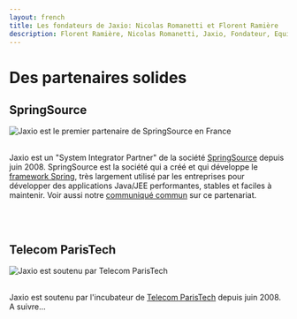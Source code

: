 ```yaml
---
layout: french
title: Les fondateurs de Jaxio: Nicolas Romanetti et Florent Ramière
description: Florent Ramière, Nicolas Romanetti, Jaxio, Fondateur, Equipe, Expert, Java, Experts Java 
---
```


<h1>Des partenaires solides</h1>
<h2>SpringSource</h2>
<img src="/img/partners_systems_integrator_springsource.png" alt="Jaxio est le premier partenaire de SpringSource en France"/>
<br/>
<br/>
<p>
    Jaxio est un "System Integrator Partner" de la société 
    <a target="_blank" href="http://www.springsource.com">SpringSource</a> depuis juin 2008.
    SpringSource est la société qui a créé et qui développe le 
    <a target="_blank" href="http://www.springframework.org">framework Spring</a>, 
    très largement utilisé par les entreprises pour développer des applications Java/JEE performantes, 
    stables et faciles à maintenir. Voir aussi notre 
    <a target="_blank" href="/news/jaxio-devient-le-premier-partenaire-de-springsource-en-france.html">communiqué commun</a> sur ce partenariat.
</p>
<br/>
<br/>

<h2>Telecom ParisTech</h2>
<img src="/img/logo_telecom_paristech.gif" alt="Jaxio est soutenu par Telecom ParisTech"/>
<br/>
<br/>
<p>
    Jaxio est soutenu par l'incubateur de <a target="_blank" href="http://www.telecom-paristech.fr">Telecom ParisTech</a> depuis juin 2008.
    A suivre...
</p>
